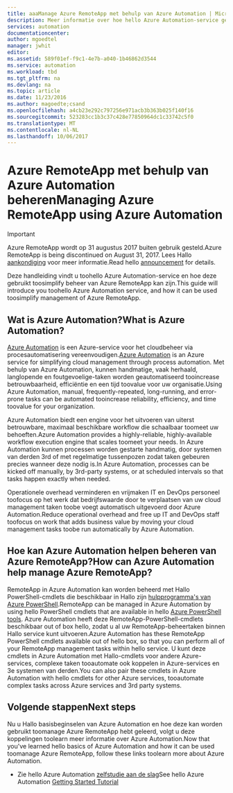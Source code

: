 ```yaml
---
title: aaaManage Azure RemoteApp met behulp van Azure Automation | Microsoft Docs
description: Meer informatie over hoe hello Azure Automation-service gebruikte toomanage Azure RemoteApp kan worden.
services: automation
documentationcenter: 
author: mgoedtel
manager: jwhit
editor: 
ms.assetid: 589f01ef-f9c1-4e7b-a040-1b46862d3544
ms.service: automation
ms.workload: tbd
ms.tgt_pltfrm: na
ms.devlang: na
ms.topic: article
ms.date: 11/23/2016
ms.author: magoedte;csand
ms.openlocfilehash: a4cb23e292c797256e971acb3b363b025f140f16
ms.sourcegitcommit: 523283cc1b3c37c428e77850964dc1c33742c5f0
ms.translationtype: MT
ms.contentlocale: nl-NL
ms.lasthandoff: 10/06/2017
---
```

# <a name="managing-azure-remoteapp-using-azure-automation"></a><span data-ttu-id="ed5bf-103">Azure RemoteApp met behulp van Azure Automation beheren</span><span class="sxs-lookup"><span data-stu-id="ed5bf-103">Managing Azure RemoteApp using Azure Automation</span></span>
> [!IMPORTANT]
> <span data-ttu-id="ed5bf-104">Azure RemoteApp wordt op 31 augustus 2017 buiten gebruik gesteld.</span><span class="sxs-lookup"><span data-stu-id="ed5bf-104">Azure RemoteApp is being discontinued on August 31, 2017.</span></span> <span data-ttu-id="ed5bf-105">Lees Hallo [aankondiging](https://go.microsoft.com/fwlink/?linkid=821148) voor meer informatie.</span><span class="sxs-lookup"><span data-stu-id="ed5bf-105">Read hello [announcement](https://go.microsoft.com/fwlink/?linkid=821148) for details.</span></span>
> 
> 

<span data-ttu-id="ed5bf-106">Deze handleiding vindt u toohello Azure Automation-service en hoe deze gebruikt toosimplify beheer van Azure RemoteApp kan zijn.</span><span class="sxs-lookup"><span data-stu-id="ed5bf-106">This guide will introduce you toohello Azure Automation service, and how it can be used toosimplify management of Azure RemoteApp.</span></span>

## <a name="what-is-azure-automation"></a><span data-ttu-id="ed5bf-107">Wat is Azure Automation?</span><span class="sxs-lookup"><span data-stu-id="ed5bf-107">What is Azure Automation?</span></span>
<span data-ttu-id="ed5bf-108">[Azure Automation](../automation/automation-intro.md) is een Azure-service voor het cloudbeheer via procesautomatisering vereenvoudigen.</span><span class="sxs-lookup"><span data-stu-id="ed5bf-108">[Azure Automation](../automation/automation-intro.md) is an Azure service for simplifying cloud management through process automation.</span></span> <span data-ttu-id="ed5bf-109">Met behulp van Azure Automation, kunnen handmatige, vaak herhaald, langlopende en foutgevoelige-taken worden geautomatiseerd tooincrease betrouwbaarheid, efficiëntie en een tijd toovalue voor uw organisatie.</span><span class="sxs-lookup"><span data-stu-id="ed5bf-109">Using Azure Automation, manual, frequently-repeated, long-running, and error-prone tasks can be automated tooincrease reliability, efficiency, and time toovalue for your organization.</span></span>

<span data-ttu-id="ed5bf-110">Azure Automation biedt een engine voor het uitvoeren van uiterst betrouwbare, maximaal beschikbare workflow die schaalbaar toomeet uw behoeften.</span><span class="sxs-lookup"><span data-stu-id="ed5bf-110">Azure Automation provides a highly-reliable, highly-available workflow execution engine that scales toomeet your needs.</span></span> <span data-ttu-id="ed5bf-111">In Azure Automation kunnen processen worden gestarte handmatig, door systemen van derden 3rd of met regelmatige tussenpozen zodat taken gebeuren precies wanneer deze nodig is.</span><span class="sxs-lookup"><span data-stu-id="ed5bf-111">In Azure Automation, processes can be kicked off manually, by 3rd-party systems, or at scheduled intervals so that tasks happen exactly when needed.</span></span>

<span data-ttu-id="ed5bf-112">Operationele overhead verminderen en vrijmaken IT en DevOps personeel toofocus op het werk dat bedrijfswaarde door te verplaatsen van uw cloud management taken toobe voegt automatisch uitgevoerd door Azure Automation.</span><span class="sxs-lookup"><span data-stu-id="ed5bf-112">Reduce operational overhead and free up IT and DevOps staff toofocus on work that adds business value by moving your cloud management tasks toobe run automatically by Azure Automation.</span></span>

## <a name="how-can-azure-automation-help-manage-azure-remoteapp"></a><span data-ttu-id="ed5bf-113">Hoe kan Azure Automation helpen beheren van Azure RemoteApp?</span><span class="sxs-lookup"><span data-stu-id="ed5bf-113">How can Azure Automation help manage Azure RemoteApp?</span></span>
<span data-ttu-id="ed5bf-114">RemoteApp in Azure Automation kan worden beheerd met Hallo PowerShell-cmdlets die beschikbaar in Hallo zijn [hulpprogramma's van Azure PowerShell](https://msdn.microsoft.com/library/azure/jj156055.aspx).</span><span class="sxs-lookup"><span data-stu-id="ed5bf-114">RemoteApp can be managed in Azure Automation by using hello PowerShell cmdlets that are available in hello [Azure PowerShell tools](https://msdn.microsoft.com/library/azure/jj156055.aspx).</span></span> <span data-ttu-id="ed5bf-115">Azure Automation heeft deze RemoteApp-PowerShell-cmdlets beschikbaar out of box hello, zodat u al uw RemoteApp-beheertaken binnen Hallo service kunt uitvoeren.</span><span class="sxs-lookup"><span data-stu-id="ed5bf-115">Azure Automation has these RemoteApp PowerShell cmdlets available out of hello box, so that you can perform all of your RemoteApp management tasks within hello service.</span></span> <span data-ttu-id="ed5bf-116">U kunt deze cmdlets in Azure Automation met Hallo-cmdlets voor andere Azure-services, complexe taken tooautomate ook koppelen in Azure-services en 3e systemen van derden.</span><span class="sxs-lookup"><span data-stu-id="ed5bf-116">You can also pair these cmdlets in Azure Automation with hello cmdlets for other Azure services, tooautomate complex tasks across Azure services and 3rd party systems.</span></span>

## <a name="next-steps"></a><span data-ttu-id="ed5bf-117">Volgende stappen</span><span class="sxs-lookup"><span data-stu-id="ed5bf-117">Next steps</span></span>
<span data-ttu-id="ed5bf-118">Nu u Hallo basisbeginselen van Azure Automation en hoe deze kan worden gebruikt toomanage Azure RemoteApp hebt geleerd, volgt u deze koppelingen toolearn meer informatie over Azure Automation.</span><span class="sxs-lookup"><span data-stu-id="ed5bf-118">Now that you've learned hello basics of Azure Automation and how it can be used toomanage Azure RemoteApp, follow these links toolearn more about Azure Automation.</span></span>

* <span data-ttu-id="ed5bf-119">Zie hello Azure Automation [zelfstudie aan de slag](../automation/automation-first-runbook-graphical.md)</span><span class="sxs-lookup"><span data-stu-id="ed5bf-119">See hello Azure Automation [Getting Started Tutorial](../automation/automation-first-runbook-graphical.md)</span></span>

